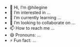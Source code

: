 - 👋 Hi, I’m @hilegine
- 👀 I’m interested in ...
- 🌱 I’m currently learning ...
- 💞️ I’m looking to collaborate on ...
- 📫 How to reach me ...
- 😄 Pronouns: ...
- ⚡ Fun fact: ...

<!---
hilegine/hilegine is a ✨ special ✨ repository because its `README.md` (this file) appears on your GitHub profile.
You can click the Preview link to take a look at your changes.
--->
